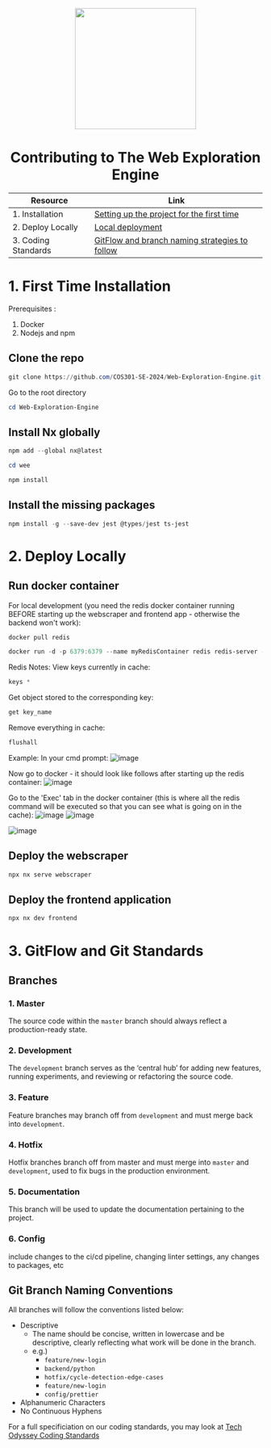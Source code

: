 <p align="center">
  <img src="https://github.com/COS301-SE-2024/Web-Exploration-Engine/assets/99127918/7688d67d-ddc7-4ef2-abc4-1b5ebb145d96" width="240" height="auto">

  <h1 align="center">Contributing to The Web Exploration Engine </h1>
</p>

<div align="center" >

| Resource                       | Link                                                       |
|--------------------------------|------------------------------------------------------------|
| 1. Installation                | [Setting up the project for the first time](#1-first-time-installation)        |
| 2. Deploy Locally              | [Local deployment](#2-deploy-locally)                                          |
| 3. Coding Standards            | [GitFlow and branch naming strategies to follow](#3-gitflow-and-git-standards) |

</div>


# 1. First Time Installation
Prerequisites : 
1. Docker
2. Nodejs and npm

## Clone the repo

```powershell
git clone https://github.com/COS301-SE-2024/Web-Exploration-Engine.git
```

Go to the root directory 

```powershell
cd Web-Exploration-Engine
```

## Install Nx globally

```powershell
npm add --global nx@latest
``` 


```powershell
cd wee
```

```powershell
npm install
```

## Install the missing packages

```powershell
npm install -g --save-dev jest @types/jest ts-jest
```


# 2. Deploy Locally

## Run docker container 

For local development (you need the redis docker container running BEFORE starting up the webscraper and frontend app - otherwise the backend won't work): 
```powershell
docker pull redis
``` 
```powershell
docker run -d -p 6379:6379 --name myRedisContainer redis redis-server --requirepass <ADD YOUR REDIS PASSWORD HERE>
``` 

Redis Notes:
View keys currently in cache:
```powershell
keys *
``` 

Get object stored to the corresponding key:
```powershell
get key_name
``` 

Remove everything in cache:
```powershell
flushall
``` 

Example:
In your cmd prompt:
![image](https://github.com/user-attachments/assets/693767ce-0869-4295-b327-3dd838188089)

Now go to docker - it should look like follows after starting up the redis container:
![image](https://github.com/user-attachments/assets/5e6d6aa4-66cc-4c6f-b7e1-25d23a00f4c5)

Go to the 'Exec' tab in the docker container (this is where all the redis command will be executed so that you can see what is going on in the cache):
![image](https://github.com/user-attachments/assets/b41b56c2-3030-461a-b859-853c7e72146c)
![image](https://github.com/user-attachments/assets/717a4a02-1b7f-460c-94f2-6628fd37d04b)

![image](https://github.com/user-attachments/assets/c17187b0-e08e-4ed6-870d-3837d305e50e)


## Deploy the webscraper 

```powershell
npx nx serve webscraper
```
## Deploy the frontend application

```powershell
npx nx dev frontend
```

# 3. GitFlow and Git Standards
## Branches 

### 1. Master
The source code within the `master` branch should always reflect a production-ready state.

### 2. Development
The `development` branch serves as the ‘central hub’ for adding new features, running experiments, and reviewing or refactoring the source code.

### 3. Feature
Feature branches may branch off from `development` and must merge back into `development`. 

### 4. Hotfix
Hotfix branches branch off from master and must merge into `master` and `development`, used to fix bugs in the production environment.

### 5. Documentation
This branch will be used to update the documentation pertaining to the project.

### 6. Config 
include changes to the ci/cd pipeline, changing linter settings, any changes to packages, etc



## Git Branch Naming Conventions

All branches will follow the conventions listed below:
- Descriptive
  - The name should be concise, written in lowercase and be descriptive, clearly reflecting what work will be done in the branch.
  - e.g.)
    - ```feature/new-login```
    - ```backend/python```
    -  ```hotfix/cycle-detection-edge-cases```
    -  ```feature/new-login```
    -  ```config/prettier```
- Alphanumeric Characters
- No Continuous Hyphens


For a full specificiation on our coding standards, you may look at [Tech Odyssey Coding Standards](https://github.com/COS301-SE-2024/Web-Exploration-Engine/blob/master/documentation/coding-standards.md)
